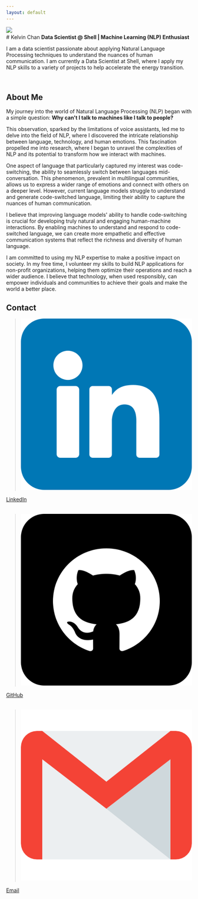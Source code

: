 ```yaml
---
layout: default
---
```


<img class="profile-picture" src="kelvinchanwh-profilepic.jpg">
<br>
# Kelvin Chan
<b> Data Scientist @ Shell | Machine Learning (NLP) Enthusiast </b>

I am a data scientist passionate about applying Natural Language Processing techniques to understand the nuances of human communication. I am currently a Data Scientist at Shell, where I apply my NLP skills to a variety of projects to help accelerate the energy transition. 

<br>

## About Me
My journey into the world of Natural Language Processing (NLP) began with a simple question: **Why can't I talk to machines like I talk to people?** 

This observation, sparked by the limitations of voice assistants, led me to delve into the field of NLP, where I discovered the intricate relationship between language, technology, and human emotions. This fascination propelled me into research, where I began to unravel the complexities of NLP and its potential to transform how we interact with machines.

One aspect of language that particularly captured my interest was code-switching, the ability to seamlessly switch between languages mid-conversation. This phenomenon, prevalent in multilingual communities, allows us to express a wider range of emotions and connect with others on a deeper level. However, current language models struggle to understand and generate code-switched language, limiting their ability to capture the nuances of human communication.

I believe that improving language models' ability to handle code-switching is crucial for developing truly natural and engaging human-machine interactions. By enabling machines to understand and respond to code-switched language, we can create more empathetic and effective communication systems that reflect the richness and diversity of human language.

I am committed to using my NLP expertise to make a positive impact on society. In my free time, I volunteer my skills to build NLP applications for non-profit organizations, helping them optimize their operations and reach a wider audience. I believe that technology, when used responsibly, can empower individuals and communities to achieve their goals and make the world a better place.

<!-- ## Projects

1. F.Bar, J.Doe: Effects of having a placeholder of a name

---

2. S.Holmes, J.Watson: Consequences of living with a sociopath in London -->

## Contact
> <img src="logo-linkedin.png" href="https://linkedin.com/in/kelvinchanwh" class="contact-logo"> 
[LinkedIn](https://linkedin.com/in/kelvinchanwh) <br><br>
> <img src="logo-github.png" href="https://github.com/kelvinchanwh" class="contact-logo"> 
[GitHub](https://github.com/kelvinchanwh) <br><br>
> <img src="logo-email.png" href="mailto:kelvin@kelvinchanwh.com" class="contact-logo"> 
[Email](mailto:kelvin@kelvinchanwh.com) <br>